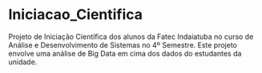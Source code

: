 # Iniciacao_Cientifica
Projeto de Iniciação Científica dos alunos da Fatec Indaiatuba no curso de Análise e Desenvolvimento de Sistemas no 4º Semestre. Este projeto envolve uma análise de Big Data em cima dos dados do estudantes da unidade.
